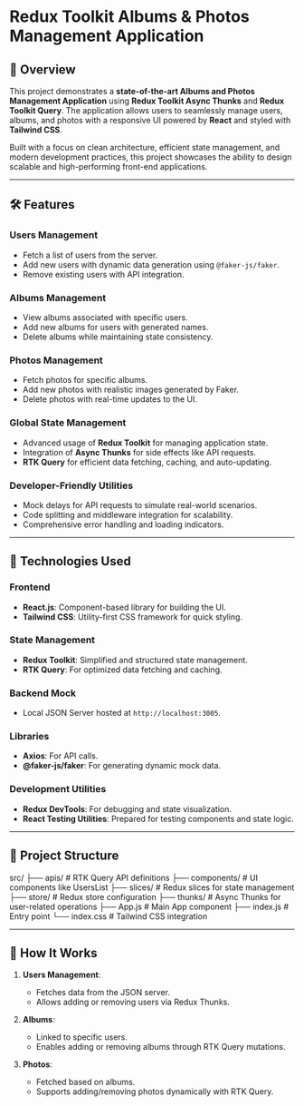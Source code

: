 # Redux Toolkit Albums & Photos Management Application

## 📖 Overview

This project demonstrates a **state-of-the-art Albums and Photos Management Application** using **Redux Toolkit Async Thunks** and **Redux Toolkit Query**. The application allows users to seamlessly manage users, albums, and photos with a responsive UI powered by **React** and styled with **Tailwind CSS**.

Built with a focus on clean architecture, efficient state management, and modern development practices, this project showcases the ability to design scalable and high-performing front-end applications.

---

## 🛠️ Features

### **Users Management**

- Fetch a list of users from the server.
- Add new users with dynamic data generation using `@faker-js/faker`.
- Remove existing users with API integration.

### **Albums Management**

- View albums associated with specific users.
- Add new albums for users with generated names.
- Delete albums while maintaining state consistency.

### **Photos Management**

- Fetch photos for specific albums.
- Add new photos with realistic images generated by Faker.
- Delete photos with real-time updates to the UI.

### **Global State Management**

- Advanced usage of **Redux Toolkit** for managing application state.
- Integration of **Async Thunks** for side effects like API requests.
- **RTK Query** for efficient data fetching, caching, and auto-updating.

### **Developer-Friendly Utilities**

- Mock delays for API requests to simulate real-world scenarios.
- Code splitting and middleware integration for scalability.
- Comprehensive error handling and loading indicators.

---

## 🚀 Technologies Used

### **Frontend**

- **React.js**: Component-based library for building the UI.
- **Tailwind CSS**: Utility-first CSS framework for quick styling.

### **State Management**

- **Redux Toolkit**: Simplified and structured state management.
- **RTK Query**: For optimized data fetching and caching.

### **Backend Mock**

- Local JSON Server hosted at `http://localhost:3005`.

### **Libraries**

- **Axios**: For API calls.
- **@faker-js/faker**: For generating dynamic mock data.

### **Development Utilities**

- **Redux DevTools**: For debugging and state visualization.
- **React Testing Utilities**: Prepared for testing components and state logic.

---

## 📂 Project Structure

src/
├── apis/ # RTK Query API definitions
├── components/ # UI components like UsersList
├── slices/ # Redux slices for state management
├── store/ # Redux store configuration
├── thunks/ # Async Thunks for user-related operations
├── App.js # Main App component
├── index.js # Entry point
└── index.css # Tailwind CSS integration

---

## 🎯 How It Works

1. **Users Management**:

   - Fetches data from the JSON server.
   - Allows adding or removing users via Redux Thunks.

2. **Albums**:

   - Linked to specific users.
   - Enables adding or removing albums through RTK Query mutations.

3. **Photos**:
   - Fetched based on albums.
   - Supports adding/removing photos dynamically with RTK Query.
